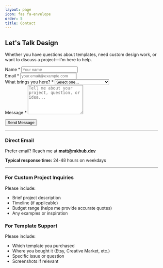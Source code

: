 ```yaml
---
layout: page
icon: fas fa-envelope
order: 5
title: Contact
---
```


## Let's Talk Design

Whether you have questions about templates, need custom design work, or want to discuss a project—I'm here to help.

<form action="https://formspree.io/f/mgvnkjer" method="POST" class="contact-form">
  <div class="form-group">
    <label for="name">Name *</label>
    <input type="text" name="name" id="name" required placeholder="Your name">
  </div>

  <div class="form-group">
    <label for="email">Email *</label>
    <input type="email" name="email" id="email" required placeholder="your.email@example.com">
  </div>

  <div class="form-group">
    <label for="project-type">What brings you here? *</label>
    <select name="project-type" id="project-type" required>
      <option value="">Select one...</option>
      <option value="Template Question">Question about a template</option>
      <option value="Custom Healthcare">Custom healthcare design</option>
      <option value="Custom Coffee">Custom coffee brand work</option>
      <option value="UI Kit">UI/component system</option>
      <option value="Bulk License">Bulk/team licensing</option>
      <option value="Partnership">Collaboration opportunity</option>
      <option value="Other">Something else</option>
    </select>
  </div>

  <div class="form-group">
    <label for="message">Message *</label>
    <textarea name="message" id="message" rows="6" required placeholder="Tell me about your project, question, or idea..."></textarea>
  </div>

  <input type="text" name="_gotcha" style="display:none">
  <input type="hidden" name="_subject" value="New mkhub.dev contact form submission">

  <button type="submit" class="btn">Send Message</button>
</form>

---

### Direct Email

Prefer email? Reach me at **[matt@mkhub.dev](mailto:matt@mkhub.dev)**

**Typical response time:** 24-48 hours on weekdays

---

### For Custom Project Inquiries

Please include:
- Brief project description
- Timeline (if applicable)
- Budget range (helps me provide accurate quotes)
- Any examples or inspiration

### For Template Support

Please include:
- Which template you purchased
- Where you bought it (Etsy, Creative Market, etc.)
- Specific issue or question
- Screenshots if relevant
